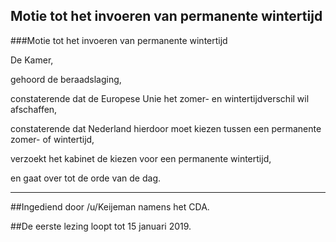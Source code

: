## Motie tot het invoeren van permanente wintertijd 
 
###Motie tot het invoeren van permanente wintertijd

De Kamer,

gehoord de beraadslaging,

constaterende dat de Europese Unie het zomer- en wintertijdverschil wil afschaffen,

constaterende dat Nederland hierdoor moet kiezen tussen een permanente zomer- of wintertijd,

verzoekt het kabinet de kiezen voor een permanente wintertijd,

en gaat over tot de orde van de dag.

---

##Ingediend door /u/Keijeman namens het CDA.

##De eerste lezing loopt tot 15 januari 2019.